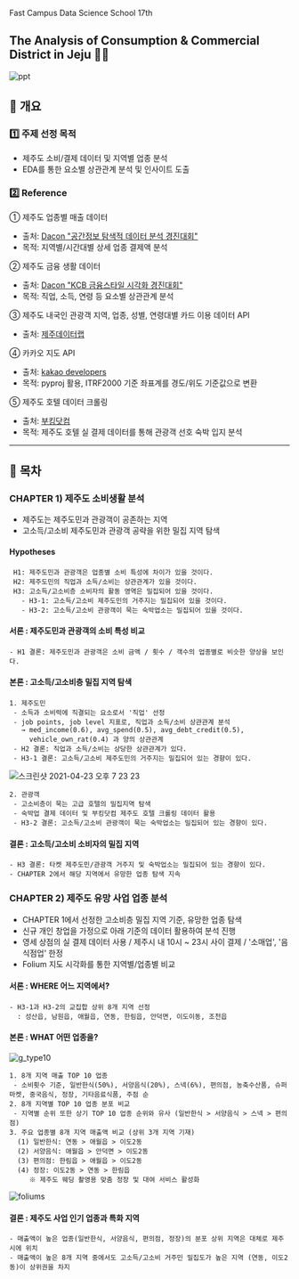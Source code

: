Fast Campus Data Science School 17th <EDA project>
## The Analysis of Consumption & Commercial District in Jeju 🌴🍊

![ppt](https://user-images.githubusercontent.com/71582831/115168106-cc00c900-a0f4-11eb-99c3-aa27a80c96b7.jpg)

## :pencil: 개요
### 1️⃣  주제 선정 목적
- 제주도 소비/결제 데이터 및 지역별 업종 분석
- EDA를 통한 요소별 상관관계 분석 및 인사이트 도출
  
### 2️⃣  Reference
① 제주도 업종별 매출 데이터
  - 출처: [Dacon "공간정보 탐색적 데이터 분석 경진대회"](https://dacon.io/competitions/official/235682/data/)
  - 목적: 지역별/시간대별 상세 업종 결제액 분석
  
② 제주도 금융 생활 데이터 
  - 출처: [Dacon "KCB 금융스타일 시각화 경진대회"](https://dacon.io/competitions/official/82407/overview/description/) 
  - 목적: 직업, 소득, 연령 등 요소별 상관관계 분석

③ 제주도 내국인 관광객 지역, 업종, 성별, 연령대별 카드 이용 데이터 API 
  - 출처: [제주데이터랩](https://www.jejudatahub.net/data/view/data/597)

④ 카카오 지도 API
  - 출처: [kakao developers](https://developers.kakao.com/product/map)
  - 목적: pyproj 활용, ITRF2000 기준 좌표계를 경도/위도 기준값으로 변환
  
⑤ 제주도 호텔 데이터 크롤링
  - 출처: [부킹닷컴](https://www.booking.com/)
  - 목적: 제주도 호텔 실 결제 데이터를 통해 관광객 선호 숙박 입지 분석 
  
---

## :page_with_curl: 목차

### CHAPTER 1) 제주도 소비생활 분석
  - 제주도는 제주도민과 관광객이 공존하는 지역
  - 고소득/고소비 제주도민과 관광객 공략을 위한 밀집 지역 탐색

#### Hypotheses

     H1: 제주도민과 관광객은 업종별 소비 특성에 차이가 있을 것이다.
     H2: 제주도민의 직업과 소득/소비는 상관관계가 있을 것이다.
     H3: 고소득/고소비층 소비자의 활동 영역은 밀집되어 있을 것이다.
       - H3-1: 고소득/고소비 제주도민의 거주지는 밀집되어 있을 것이다.
       - H3-2: 고소득/고소비 관광객이 묵는 숙박업소는 밀집되어 있을 것이다.
    
#### 서론 : 제주도민과 관광객의 소비 특성 비교
    - H1 결론: 제주도민과 관광객은 소비 금액 / 횟수 / 객수의 업종별로 비슷한 양상을 보인다.

#### 본론 : 고소득/고소비층 밀집 지역 탐색
    1. 제주도민
     - 소득과 소비력에 직결되는 요소로서 '직업' 선정
     - job points, job level 지표로, 직업과 소득/소비 상관관계 분석
       → med_income(0.6), avg_spend(0.5), avg_debt_credit(0.5),    
         vehicle_own_rat(0.4) 과 양의 상관관계
     - H2 결론: 직업과 소득/소비는 상당한 상관관계가 있다.
     - H3-1 결론: 고소득/고소비 제주도민의 거주지는 밀집되어 있는 경향이 있다.
![스크린샷 2021-04-23 오후 7 23 23](https://user-images.githubusercontent.com/39934875/115857754-0d80d380-a469-11eb-8d96-244218da2cf4.png)

  
    2. 관광객
     - 고소비층이 묵는 고급 호텔의 밀집지역 탐색
     - 숙박업 결제 데이터 및 부킹닷컴 제주도 호텔 크롤링 데이터 활용
     - H3-2 결론: 고소득/고소비 관광객이 묵는 숙박업소는 밀집되어 있는 경향이 있다.

#### 결론 : 고소득/고소비 소비자의 밀집 지역
    - H3 결론: 타켓 제주도민/관광객 거주지 및 숙박업소는 밀집되어 있는 경향이 있다.
    - CHAPTER 2에서 해당 지역에서 유망한 업종 탐색 지속

### CHAPTER 2) 제주도 유망 사업 업종 분석
  - CHAPTER 1에서 선정한 고소비층 밀집 지역 기준, 유망한 업종 탐색
  - 신규 개인 창업을 가정으로 아래 기준의 데이터 활용하여 분석 진행
  - 영세 상점의 실 결제 데이터 사용 / 제주시 내 10시 ~ 23시 사이 결제 / '소매업', '음식점업' 한정
  - Folium 지도 시각화를 통한 지역별/업종별 비교

#### 서론 : WHERE 어느 지역에서?
    - H3-1과 H3-2의 교집합 상위 8개 지역 선정
      : 성산읍, 남원읍, 애월읍, 연동, 한림읍, 안덕면, 이도이동, 조천읍

#### 본론 : WHAT 어떤 업종을?
![g_type10](https://user-images.githubusercontent.com/39934875/115857492-bbd84900-a468-11eb-81a8-3744c413ebc8.png)

    1. 8개 지역 매출 TOP 10 업종
     - 소비횟수 기준, 일반한식(50%), 서양음식(20%), 스넥(6%), 편의점, 농축수산품, 슈퍼마켓, 중국음식, 정장, 기타음료식품, 주점 순
    2. 8개 지역별 TOP 10 업종 분포 비교
     - 지역별 순위 또한 상기 TOP 10 업종 순위와 유사 (일반한식 > 서양음식 > 스넥 > 편의점)
    3. 주요 업종별 8개 지역 매출액 비교 (상위 3개 지역 기재)
      (1) 일반한식: 연동 > 애월읍 > 이도2동
      (2) 서양음식: 애월읍 > 안덕면 > 이도2동
      (3) 편의점: 한림읍 > 애월읍 > 이도2동
      (4) 정장: 이도2동 > 연동 > 한림읍
         ※ 제주도 웨딩 촬영용 맞춤 정장 및 대여 서비스 활성화
![foliums](https://user-images.githubusercontent.com/39934875/115896540-7f234680-a496-11eb-8d14-714ef6358cc4.jpg)


#### 결론 : 제주도 사업 인기 업종과 특화 지역
    - 매출액이 높은 업종(일반한식, 서양음식, 편의점, 정장)의 분포 상위 지역은 대체로 제주시에 위치
    - 매출액이 높은 8개 지역 중에서도 고소득/고소비 거주민 밀집도가 높은 지역 (연동, 이도2동)이 상위권을 차지
